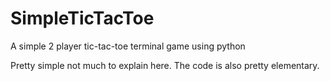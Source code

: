# SimpleTicTacToe
A simple 2 player tic-tac-toe terminal game using python

Pretty simple not much to explain here. The code is also pretty elementary.
